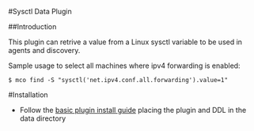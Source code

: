#Sysctl Data Plugin

##Introduction

This plugin can retrive a value from a Linux sysctl variable to be used in agents and discovery.

Sample usage to select all machines where ipv4 forwarding is enabled:

```
$ mco find -S "sysctl('net.ipv4.conf.all.forwarding').value=1"
```

#Installation

* Follow the [basic plugin install guide](http://projects.puppetlabs.com/projects/mcollective-plugins/wiki/InstalingPlugins) placing the plugin and DDL in the data directory
